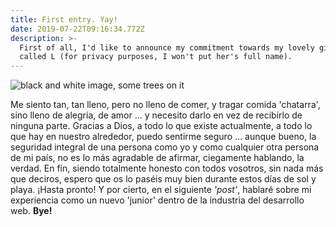 ```yaml
---
title: First entry. Yay!
date: 2019-07-22T09:16:34.772Z
description: >-
  First of all, I'd like to announce my commitment towards my lovely girl,
  called L (for privacy purposes, I won't put her's full name).
---
```

![black and white image, some trees on it](/img/freepic.jpg "black & white landscape")

Me siento tan, tan lleno, pero no lleno de comer, y tragar comida 'chatarra', sino lleno de alegría, de amor ... y necesito darlo en vez de recibirlo de ninguna parte. Gracias a Dios, a todo lo que existe actualmente, a todo lo que hay en nuestro alrededor, puedo sentirme seguro ... aunque bueno, la seguridad integral de una persona como yo y como cualquier otra persona de mi país, no es lo más agradable de afirmar, ciegamente hablando, la verdad. En fin, siendo totalmente honesto con todos vosotros, sin nada más que deciros, espero que os lo paséis muy bien durante estos días de sol y playa. ¡Hasta pronto! Y por cierto, en el siguiente _'post'_, hablaré sobre mi experiencia como un nuevo 'junior' dentro de la industria del desarrollo web. **Bye!**
